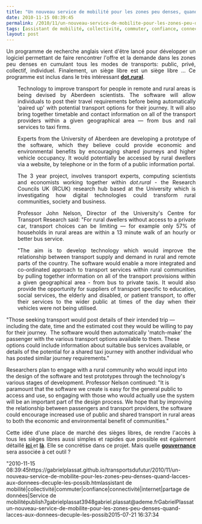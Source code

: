 ```yaml
---
title: "Un nouveau service de mobilité pour les zones peu denses, quand l'accès aux données décuple les possibilités"
date: 2010-11-15 08:39:45
permalink: /2010/11/un-nouveau-service-de-mobilite-pour-les-zones-peu-denses-quand-lacces-aux-donnees-decuple-les-possib.html
tags: [assistant de mobilité, collectivité, commuter, confiance, connectivité, internet, partage de données, Service de mobilité]
layout: post
---
```


<p style="text-align: justify">Un programme de recherche anglais vient d'être lancé pour développer un logiciel permettant de faire rencontrer l'offre et la demande dans les zones peu denses en cumulant tous les modes de transports: public, privé, collectif, individuel. Finalement, un siège libre est un siège libre ... Ce programme est inclus dans le très intéressant <strong><a href="http://www.dotrural.ac.uk/new-project-launched-match-making-technology-transport" target="_blank">dot.rural</a></strong>. </p>  <!--more-->   <div id="news_teaser" style="text-align: justify"> <p style="padding-left: 30px">Technology to improve transport for people in remote and rural areas is being devised by Aberdeen scientists. The software will allow individuals to post their travel requirements before being automatically 'paired up' with potential transport options for their journey. It will also bring together timetable and contact information on all of the transport providers within a given geographical area — from bus and rail services to taxi firms.</p> </div> <div id="news_content"> <p style="text-align: justify;padding-left: 30px">Experts from the University of Aberdeen are developing a prototype of the software, which they believe could provide economic and environmental benefits by encouraging shared journeys and higher vehicle occupancy. It would potentially be accessed by rural dwellers via a website, by telephone or in the form of a public information portal.</p> <p style="text-align: justify;padding-left: 30px">The 3 year project, involves transport experts, computing scientists and economists working together within <em>dot.rural</em> - the Research Councils UK (RCUK) research hub based at the University which is investigating how digital technologies could transform rural communities, society and business. </p> <p style="text-align: justify;padding-left: 30px">Professor John Nelson, Director of the University's Centre for Transport Research said: "For rural dwellers without access to a private car, transport choices can be limiting — for example only 57% of households in rural areas are within a 13 minute walk of an hourly or better bus service.</p> <p style="text-align: justify;padding-left: 30px">"The aim is to develop technology which would improve the relationship between transport supply and demand in rural and remote parts of the country. The software would enable a more integrated and co-ordinated approach to transport services within rural communities by pulling together information on all of the transport provisions within a given geographical area - from bus to private taxis. It would also provide the opportunity for suppliers of transport specific to education, social services, the elderly and disabled, or patient transport, to offer their services to the wider public at times of the day when their vehicles were not being utilised.</p> <p style="text-align: justifypadding-left: 30px">"Those seeking transport would post details of their intended trip — including the date, time and the estimated cost they would be willing to pay for their journey.  The software would then automatically 'match-make' the passenger with the various transport options available to them. These options could include information about suitable bus services available, or details of the potential for a shared taxi journey with another individual who has posted similar journey requirements."</p> <p style="text-align: justifypadding-left: 30px">Researchers plan to engage with a rural community who would input into the design of the software and test prototypes through the technology's various stages of development. Professor Nelson continued: "It is paramount that the software we create is easy for the general public to access and use, so engaging with those who would actually use the system will be an important part of the design process. We hope that by improving the relationship between passengers and transport providers, the software could encourage increased use of public and shared transport in rural areas to both the economic and environmental benefit of communities."</p> <p style="text-align: justify">Cette idée d'une place de marché des sièges libres, de rendre l'accès à tous les sièges libres aussi simples et rapides que possible est également détaillé <strong><a href="https://gabrielplassat.github.io/transportsdufutur/2010/07/quand-le-yield-management-setendra-a-tous-les-modes-de-transport.html" target="_blank">ici </a></strong>et <strong><a href="https://gabrielplassat.github.io/transportsdufutur/2010/03/metanote-tdf-2-le-marche-des-mobilites-20.html" target="_blank">là</a></strong>. Elle se concrétise dans ce projet. Mais quelle <strong><a href="https://gabrielplassat.github.io/transportsdufutur/2010/10/la-mobilite-20-est-accessible-quels-sont-les-risques-sera-t-elle-meilleure-pour-tous.html" target="_blank">gouvernance </a></strong>sera associée à cet outil ?</p> </div>"2010-11-15 08:39:45https://gabrielplassat.github.io/transportsdufutur/2010/11/un-nouveau-service-de-mobilite-pour-les-zones-peu-denses-quand-lacces-aux-donnees-decuple-les-possib.htmlassistant de mobilité|collectivité|commuter|confiance|connectivité|internet|partage de données|Service de mobilitépublish7gabrielplassat3948gabriel.plassat@ademe.frGabrielPlassatun-nouveau-service-de-mobilite-pour-les-zones-peu-denses-quand-lacces-aux-donnees-decuple-les-possib2015-07-21 16:37:34

